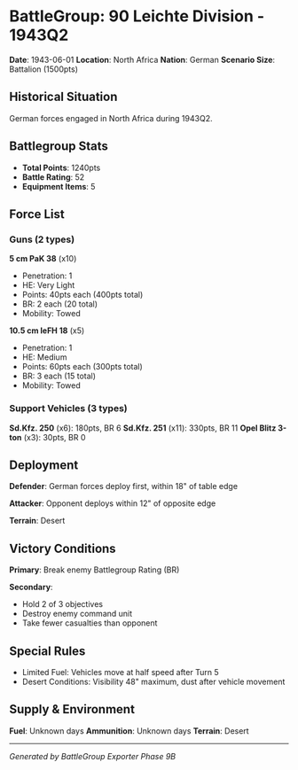 # BattleGroup: 90 Leichte Division - 1943Q2

**Date**: 1943-06-01
**Location**: North Africa
**Nation**: German
**Scenario Size**: Battalion (1500pts)

## Historical Situation

German forces engaged in North Africa during 1943Q2.

## Battlegroup Stats

- **Total Points**: 1240pts
- **Battle Rating**: 52
- **Equipment Items**: 5

## Force List

### Guns (2 types)

**5 cm PaK 38** (x10)
- Penetration: 1
- HE: Very Light
- Points: 40pts each (400pts total)
- BR: 2 each (20 total)
- Mobility: Towed

**10.5 cm leFH 18** (x5)
- Penetration: 1
- HE: Medium
- Points: 60pts each (300pts total)
- BR: 3 each (15 total)
- Mobility: Towed

### Support Vehicles (3 types)

**Sd.Kfz. 250** (x6): 180pts, BR 6
**Sd.Kfz. 251** (x11): 330pts, BR 11
**Opel Blitz 3-ton** (x3): 30pts, BR 0

## Deployment

**Defender**: German forces deploy first, within 18" of table edge

**Attacker**: Opponent deploys within 12" of opposite edge

**Terrain**: Desert

## Victory Conditions

**Primary**: Break enemy Battlegroup Rating (BR)

**Secondary**:
- Hold 2 of 3 objectives
- Destroy enemy command unit
- Take fewer casualties than opponent

## Special Rules

- Limited Fuel: Vehicles move at half speed after Turn 5
- Desert Conditions: Visibility 48" maximum, dust after vehicle movement

## Supply & Environment

**Fuel**: Unknown days
**Ammunition**: Unknown days
**Terrain**: Desert

---

*Generated by BattleGroup Exporter Phase 9B*
